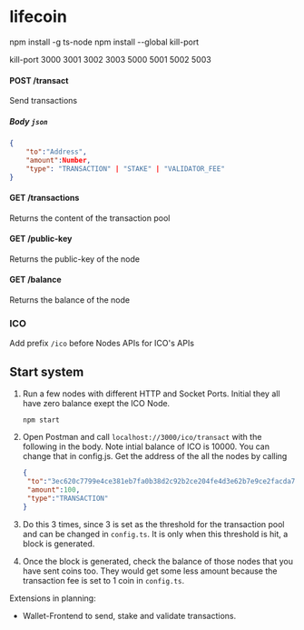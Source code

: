 # lifecoin

npm install -g ts-node
npm install --global kill-port

kill-port 3000 3001 3002 3003 5000 5001 5002 5003


#### POST /transact
Send transactions

##### Body `json`
```json
{
    "to":"Address",
    "amount":Number,
    "type": "TRANSACTION" | "STAKE" | "VALIDATOR_FEE"
}
```

#### GET /transactions
Returns the content of the transaction pool

#### GET /public-key
Returns the public-key of the node

#### GET /balance
Returns the balance of the node

### ICO

Add prefix `/ico` before Nodes APIs for ICO's APIs

## Start system

1. Run a few nodes with different HTTP and Socket Ports. Initial they all have zero balance exept the ICO Node.
    
    ```
    npm start
    ```  

2. Open Postman and call `localhost://3000/ico/transact` with the following in the body. Note intial balance of ICO is 10000. You can change that in config.js. Get the address of the all the nodes by calling
   ```json
   {
	"to":"3ec620c7799e4ce381eb7fa0b38d2c92b2ce204fe4d3e62b7e9ce2facda7b151",
	"amount":100,
	"type":"TRANSACTION"
   }
   ```

3. Do this 3 times, since 3 is set as the threshold for the transaction pool and can be changed in `config.ts`. It is only when this threshold is hit, a block is generated.
4. Once the block is generated, check the balance of those nodes that you have sent coins too. They would get some less amount because the transaction fee is set to 1 coin in `config.ts`.

Extensions in planning:
- Wallet-Frontend to send, stake and validate transactions.